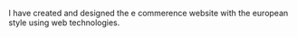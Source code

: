I have created and designed the e commerence website with the european style using web technologies.
